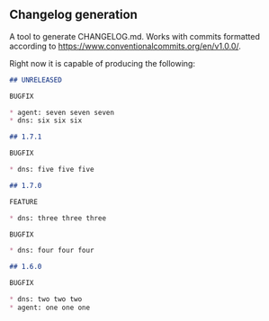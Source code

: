## Changelog generation

A tool to generate CHANGELOG.md. 
Works with commits formatted according to https://www.conventionalcommits.org/en/v1.0.0/.

Right now it is capable of producing the following:

```md
## UNRELEASED

BUGFIX

* agent: seven seven seven
* dns: six six six

## 1.7.1

BUGFIX

* dns: five five five

## 1.7.0

FEATURE

* dns: three three three

BUGFIX

* dns: four four four

## 1.6.0

BUGFIX

* dns: two two two
* agent: one one one
```
